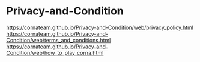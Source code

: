 # Privacy-and-Condition
https://cornateam.github.io/Privacy-and-Condition/web/privacy_policy.html
https://cornateam.github.io/Privacy-and-Condition/web/terms_and_conditions.html
https://cornateam.github.io/Privacy-and-Condition/web/how_to_play_corna.html